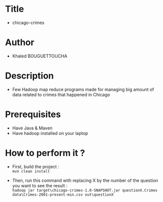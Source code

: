 # Title
- chicago-crimes

# Author
- Khaled BOUGUETTOUCHA

# Description
- Few Hadoop map reduce programs made for managing big amount of data related to crimes that happened in Chicago

# Prerequisites
- Have Java & Maven 
- Have hadoop installed on your laptop

# How to perform it ?
- First, build the project : <br />
``` mvn clean install ``` <br />

- Then, run this command with replacing X by the number of the question you want to see the result : <br />
``` hadoop jar target\chicago-crimes-1.0-SNAPSHOT.jar questionX.Crimes data\Crimes-2001-present-min.csv out\questionX ```
